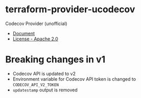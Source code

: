 # terraform-provider-ucodecov

Codecov Provider (unofficial)

- [Document](docs/index.md)
- [License - Apache 2.0](./LICENSE)

# Breaking changes in v1

- Codecov API is updated to v2
- Environment variable for Codecov API token is changed to `CODECOV_API_V2_TOKEN`
- `updatestamp` output is removed

